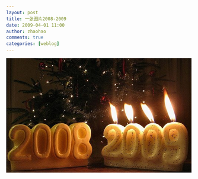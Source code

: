 ```yaml
---
layout: post
title: 一张图片2008-2009
date: 2009-04-01 11:00
author: zhaohao
comments: true
categories: [weblog]
---
```

<img src="/Media/medium2009-7055821.jpg" alt="2008-2009" />
